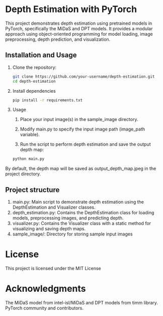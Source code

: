 # Depth Estimation with PyTorch

This project demonstrates depth estimation using pretrained models in PyTorch, specifically the MiDaS and DPT models. It provides a modular approach using object-oriented programming for model loading, image preprocessing, depth prediction, and visualization.

## Installation and Usage

1. Clone the repository:

   ```bash
   git clone https://github.com/your-username/depth-estimation.git
   cd depth-estimation

2. Install dependencies
    
    ```bash
    pip install -r requirements.txt

3. Usage

    1. Place your input image(s) in the sample_image directory.

    2. Modify main.py to specify the input image path (image_path variable).

    3. Run the script to perform depth estimation and save the output depth map:

    ```bash
    python main.py

By default, the depth map will be saved as output_depth_map.jpeg in the project directory.

## Project structure

1. main.py: Main script to demonstrate depth estimation using the DepthEstimation and Visualizer classes.
2. depth_estimation.py: Contains the DepthEstimation class for loading models, preprocessing images, and predicting depth.
3. visualizer.py: Contains the Visualizer class with a static method for visualizing and saving depth maps.
4. sample_image/: Directory for storing sample input images

# License
This project is licensed under the MIT License

# Acknowledgments
The MiDaS model from intel-isl/MiDaS and DPT models from timm library.
PyTorch community and contributors.